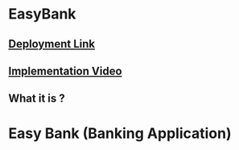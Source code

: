 # EasyBank
## [Deployment Link](https://easybank-rouge.vercel.app)
## [Implementation  Video](https://drive.google.com/file/d/15EFToUzwGfagftc4eSZV1Up-u97dzawR/view?usp=share_link)

## What it is ?

# Easy Bank (Banking Application)
